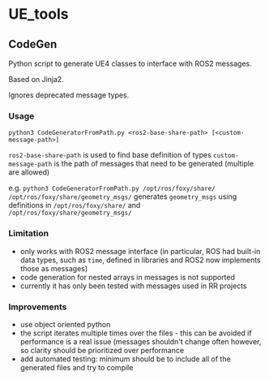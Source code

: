 # UE_tools

## CodeGen
Python script to generate UE4 classes to interface with ROS2 messages.

Based on Jinja2.

Ignores deprecated message types.

### Usage
`python3 CodeGeneratorFromPath.py <ros2-base-share-path> [<custom-message-path>]`

`ros2-base-share-path` is used to find base definition of types
`custom-message-path` is the path of messages that need to be generated (multiple are allowed)

e.g. `python3 CodeGeneratorFromPath.py /opt/ros/foxy/share/ /opt/ros/foxy/share/geometry_msgs/` generates `geometry_msgs` using definitions in `/opt/ros/foxy/share/` and `/opt/ros/foxy/share/geometry_msgs/`

### Limitation
- only works with ROS2 message interface (in particular, ROS had built-in data types, such as `time`, defined in libraries and ROS2 now implements those as messages)
- code generation for nested arrays in messages is not supported
- currently it has only been tested with messages used in RR projects

### Improvements
- use object oriented python
- the script iterates multiple times over the files - this can be avoided if performance is a real issue (messages shouldn't change often however, so clarity should be prioritized over performance
- add automated testing: minimum should be to include all of the generated files and try to compile
